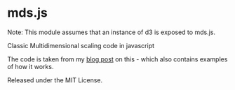 mds.js
=======

Note: This module assumes that an instance of d3 is exposed to mds.js.

Classic Multidimensional scaling code in javascript

The code is taken from my [blog
post](http://www.benfrederickson.com/2013/05/16/multidimensional-scaling.html)
on this - which also contains examples of how it works.

Released under the MIT License.
